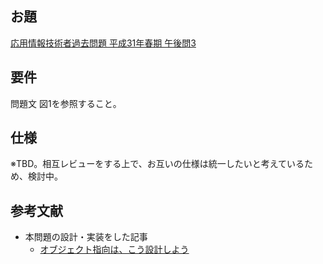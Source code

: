 ## お題
[応用情報技術者過去問題 平成31年春期 午後問3](https://www.ap-siken.com/kakomon/31_haru/pm03.html)

## 要件
問題文 図1を参照すること。

## 仕様
※TBD。相互レビューをする上で、お互いの仕様は統一したいと考えているため、検討中。

## 参考文献
- 本問題の設計・実装をした記事
    - [オブジェクト指向は、こう設計しよう](https://qiita.com/rawr/items/51af11d187aa60207ee3)